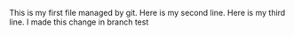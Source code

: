 This is my first file managed by git.
Here is my second line.
Here is my third line.
I made this change in branch test
